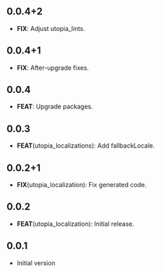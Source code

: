 ## 0.0.4+2

 - **FIX**: Adjust utopia_lints.

## 0.0.4+1

 - **FIX**: After-upgrade fixes.

## 0.0.4

 - **FEAT**: Upgrade packages.

## 0.0.3

 - **FEAT**(utopia_localizations): Add fallbackLocale.

## 0.0.2+1

 - **FIX**(utopia_localization): Fix generated code.

## 0.0.2

 - **FEAT**(utopia_localization): Initial release.

## 0.0.1

- Initial version
